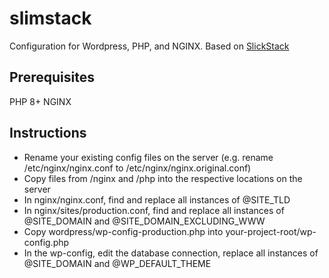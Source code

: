# slimstack

Configuration for Wordpress, PHP, and NGINX. Based on [SlickStack](https://github.com/littlebizzy/slickstack)

## Prerequisites

PHP 8+
NGINX

## Instructions

- Rename your existing config files on the server (e.g. rename /etc/nginx/nginx.conf to /etc/nginx/nginx.original.conf)
- Copy files from /nginx and /php into the respective locations on the server
- In nginx/nginx.conf, find and replace all instances of @SITE_TLD
- In nginx/sites/production.conf, find and replace all instances of @SITE_DOMAIN and @SITE_DOMAIN_EXCLUDING_WWW
- Copy wordpress/wp-config-production.php into your-project-root/wp-config.php
- In the wp-config, edit the database connection, replace all instances of @SITE_DOMAIN and @WP_DEFAULT_THEME